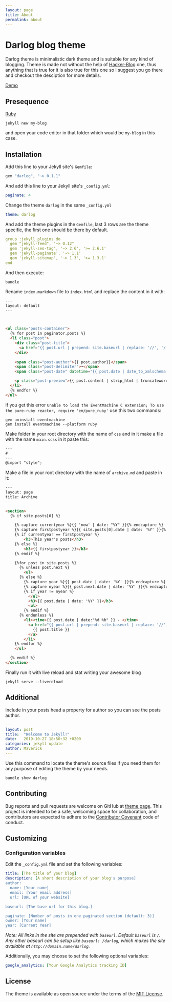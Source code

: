 ```yaml
---
layout: page
title: About
permalink: about
---
```


# Darlog blog theme

Darlog theme is minimalistic dark theme and is suitable for any kind of blogging. Theme is made not without the help of [Hacker-Blog](https://github.com/tocttou/hacker-blog) one, thus anything that is true for it
is also true for this one so I suggest you go there and checkout the desciption for more details.

[Demo](https://darlog-theme.netlify.com/)


## Presequence
[Ruby](https://jekyllrb.com/docs/)


    jekyll new my-blog


and open your code editor in that folder which would be `my-blog` in this case.

## Installation

Add this line to your Jekyll site's `Gemfile`:

```ruby
gem "darlog", "~> 0.1.1"
```

And add this line to your Jekyll site's `_config.yml`:

```yaml
paginate: 4
```

Change the theme `darlog` in the same `_config.yml`
```yaml
theme: darlog
```

And add the theme plugins in the `Gemfile`, last 3 rows are the theme specific, the first one should be there by default.
```yaml
group :jekyll_plugins do
  gem "jekyll-feed", "~> 0.12"
  gem 'jekyll-seo-tag', '~> 2.6', '>= 2.6.1'
  gem 'jekyll-paginate', '~> 1.1'
  gem 'jekyll-sitemap', '~> 1.3', '>= 1.3.1'
end
```

And then execute:

    bundle


Rename `index.markdown` file to `index.html` and replace the content in it with:

```html
---
layout: default
---



<ul class="posts-container">
  {% for post in paginator.posts %}
  <li class="post">
    <div class="post-title">
      <a href="{{ post.url | prepend: site.baseurl | replace: '//', '/' }}">{{ post.title }}</a>
    </div>
    
    <span class="post-author">{{ post.author}}</span>
    <span class="post-delimiter">•</span>
    <span class="post-date" datetime="{{ post.date | date_to_xmlschema }}">{{ post.date | date_to_string }}</span>

    <p class="post-preview">{{ post.content | strip_html | truncatewords:40 }}</p>
  </li>
  {% endfor %}
</ul>
```

If you get this error `Unable to load the EventMachine C extension; To use the pure-ruby reactor, require 'em/pure_ruby'` use this two commands:

    gem uninstall eventmachine
    gem install eventmachine --platform ruby


Make folder in your root directory with the name of `css` and in it make a file with the name `main.scss` in it paste this:

```scss
---
#
---
@import "style";
```

Make a file in your root directory with the name of `archive.md` and paste
in it:

```html
---
layout: page
title: Archive
---

<section>
  {% if site.posts[0] %}

    {% capture currentyear %}{{ 'now' | date: "%Y" }}{% endcapture %}
    {% capture firstpostyear %}{{ site.posts[0].date | date: '%Y' }}{% endcapture %}
    {% if currentyear == firstpostyear %}
        <h3>This year's posts</h3>
    {% else %}  
        <h3>{{ firstpostyear }}</h3>
    {% endif %}

    {%for post in site.posts %}
      {% unless post.next %}
        <ul>
      {% else %}
        {% capture year %}{{ post.date | date: '%Y' }}{% endcapture %}
        {% capture nyear %}{{ post.next.date | date: '%Y' }}{% endcapture %}
        {% if year != nyear %}
          </ul>
          <h3>{{ post.date | date: '%Y' }}</h3>
          <ul>
        {% endif %}
      {% endunless %}
        <li><time>{{ post.date | date:"%d %b" }} - </time>
          <a href="{{ post.url | prepend: site.baseurl | replace: '//', '/' }}">
            {{ post.title }}
          </a>
        </li>
    {% endfor %}
    </ul>

  {% endif %}
</section>
```

Finally run it with live reload and stat writing your awesome blog

    jekyll serve --livereload

## Additional

Include in your posts head a property for author so you can see the posts author.

```yaml
---
layout: post
title:  "Welcome to Jekyll!"
date:   2019-10-27 18:50:32 +0200
categories: jekyll update
author: Maverick
---
```

Use this command to locate the theme's source files if you need them for any
purpose of editing the theme by your needs.

    bundle show darlog



## Contributing

Bug reports and pull requests are welcome on GitHub at [theme page](https://github.com/arxero/darlog). This project is intended to be a safe, welcoming space for collaboration, and contributors are expected to adhere to the [Contributor Covenant](http://contributor-covenant.org) code of conduct.

## Customizing

### Configuration variables

Edit the `_config.yml` file and set the following variables:

```yml
title: [The title of your blog]
description: [A short description of your blog's purpose]
author:
  name: [Your name]
  email: [Your email address]
  url: [URL of your website]

baseurl: [The base url for this blog.]

paginate: [Number of posts in one paginated section (default: 3)]
owner: [Your name]
year: [Current Year]
```

*Note: All links in the site are prepended with `baseurl`. Default `baseurl` is `/`. Any other baseurl can be setup like `baseurl: /darlog`, which makes the site available at `http://domain.name/darlog`.*

Additionally, you may choose to set the following optional variables:

```yml
google_analytics: [Your Google Analytics tracking ID]
```

## License

The theme is available as open source under the terms of the [MIT License](https://opensource.org/licenses/MIT).
